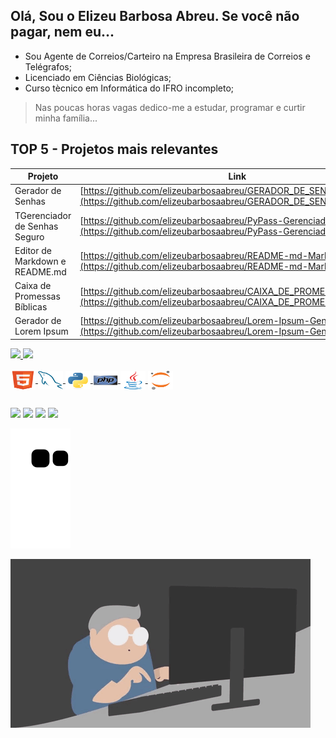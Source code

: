 ## Olá, Sou o Elizeu Barbosa Abreu. Se você não pagar, nem eu... 
* Sou Agente de Correios/Carteiro na Empresa Brasileira de Correios e Telégrafos;
* Licenciado em Ciências Biológicas;
* Curso tècnico em Informática do IFRO incompleto;

> Nas poucas horas vagas dedico-me a estudar, programar e curtir minha família...


## TOP 5 - Projetos mais relevantes

| Projeto | Link |
| --- | --- |
| Gerador de Senhas | [https://github.com/elizeubarbosaabreu/GERADOR_DE_SENHAS_SEGURAS](https://github.com/elizeubarbosaabreu/GERADOR_DE_SENHAS_SEGURAS)  |
| TGerenciador de Senhas Seguro | [https://github.com/elizeubarbosaabreu/PyPass-Gerenciador-de-Senhas](https://github.com/elizeubarbosaabreu/PyPass-Gerenciador-de-Senhas) |
| Editor de Markdown e README.md | [https://github.com/elizeubarbosaabreu/README-md-Markdown-Editor](https://github.com/elizeubarbosaabreu/README-md-Markdown-Editor) |
| Caixa de Promessas Bíblicas | [https://github.com/elizeubarbosaabreu/CAIXA_DE_PROMESSAS_BIBLICAS](https://github.com/elizeubarbosaabreu/CAIXA_DE_PROMESSAS_BIBLICAS) |
| Gerador de Lorem Ipsum | [https://github.com/elizeubarbosaabreu/Lorem-Ipsum-Generator](https://github.com/elizeubarbosaabreu/Lorem-Ipsum-Generator) |

 <div>
  <a href="https://github.com/elizeubarbosaabreu">
  <img height="180em" src="https://github-readme-stats.vercel.app/api?username=elizeubarbosaabreu&show_icons=true&theme=default&include_all_commits=true&count_private=true"/>
  <img height="180em" src="https://github-readme-stats.vercel.app/api/top-langs/?username=elizeubarbosaabreu&layout=compact&langs_count=7&theme=default"/>
</div>
<div style="display: inline_block"><br>
  
  <img align="center" alt="Elizeu-HTML" height="30" width="40" src="https://raw.githubusercontent.com/devicons/devicon/master/icons/html5/html5-original.svg">
  <img align="center" alt="Elizeu-MySQL" height="30" width="40" src="https://raw.githubusercontent.com/devicons/devicon/master/icons/mysql/mysql-original.svg">
  <img align="center" alt="Elizeu-Python" height="30" width="40" src="https://raw.githubusercontent.com/devicons/devicon/master/icons/python/python-original.svg">
  <img align="center" alt="Elizeu-PHP" height="30" width="40" src="https://raw.githubusercontent.com/devicons/devicon/master/icons/php/php-original.svg">
  <img align="center" alt="Elizeu-Java" height="30" width="40" src="https://raw.githubusercontent.com/devicons/devicon/master/icons/java/java-original.svg">
  <img align="center" alt="Elizeu-Jupyter-Notebook" height="30" width="40" src="https://raw.githubusercontent.com/devicons/devicon/master/icons/jupyter/jupyter-original.svg">
  
</div>
  
  ##
 
<div> 
  <a href="https://www.youtube.com/elizeubarbosaabreu" target="_blank"><img src="https://img.shields.io/badge/YouTube-FF0000?style=for-the-badge&logo=youtube&logoColor=white" target="_blank"></a>
  <a href="https://instagram.com/elizeu.barbosa.abreu" target="_blank"><img src="https://img.shields.io/badge/-Instagram-%23E4405F?style=for-the-badge&logo=instagram&logoColor=white" target="_blank"></a>
 	<a href = "mailto:elizeubcorreios@gmail.com"><img src="https://img.shields.io/badge/-Gmail-%23333?style=for-the-badge&logo=gmail&logoColor=white" target="_blank"></a>
  <a href="https://www.linkedin.com/in/elizeu-barbosa-abreu-69965b218/" target="_blank"><img src="https://img.shields.io/badge/-LinkedIn-%230077B5?style=for-the-badge&logo=linkedin&logoColor=white" target="_blank"></a> 
 
  ![Snake animation](https://github.com/rafaballerini/rafaballerini/blob/output/github-contribution-grid-snake.svg)
 
</div>
 

![Tentando programar](image.gif)

